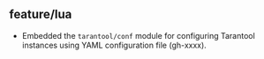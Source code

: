 ## feature/lua

* Embedded the `tarantool/conf` module for configuring Tarantool instances
  using YAML configuration file (gh-xxxx).
